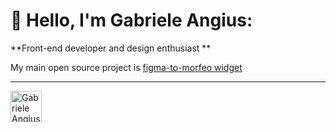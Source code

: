 # 👋 Hello, I'm Gabriele Angius:
**Front-end developer and design enthusiast **

My main open source project is [figma-to-morfeo widget](https://github.com/VLK-STUDIO/figma-to-morfeo)

---

<img src="https://gabrieleangius.netlify.app/imgs/logo/logoMinimBlack.svg" width="50" height="auto" alt="Gabriele Angius personal logo" title="Gabriele Angius personal logo">
